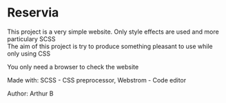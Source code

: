 # Reservia

This project is a very simple website. Only style effects are used and more particulary SCSS \
The aim of this project is try to produce something pleasant to use while only using CSS

You only need a browser to check the website

Made with: SCSS - CSS preprocessor, Webstrom - Code editor

Author: Arthur B
